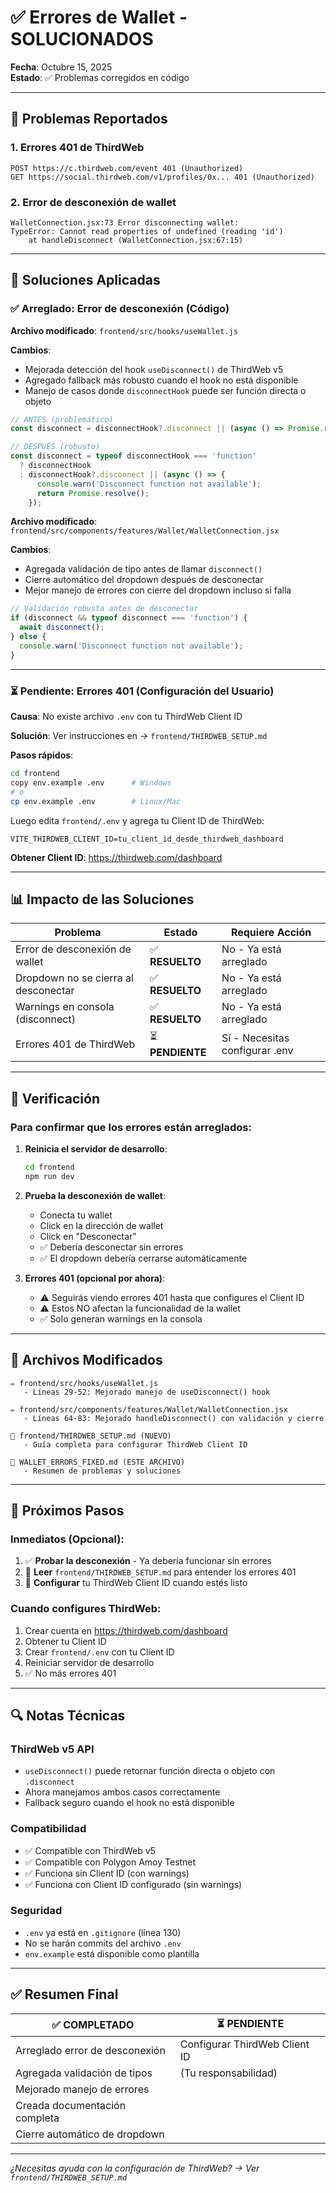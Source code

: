 # ✅ Errores de Wallet - SOLUCIONADOS

**Fecha**: Octubre 15, 2025  
**Estado**: ✅ Problemas corregidos en código

---

## 🐛 **Problemas Reportados**

### 1. Errores 401 de ThirdWeb
```
POST https://c.thirdweb.com/event 401 (Unauthorized)
GET https://social.thirdweb.com/v1/profiles/0x... 401 (Unauthorized)
```

### 2. Error de desconexión de wallet
```
WalletConnection.jsx:73 Error disconnecting wallet: 
TypeError: Cannot read properties of undefined (reading 'id')
    at handleDisconnect (WalletConnection.jsx:67:15)
```

---

## 🔧 **Soluciones Aplicadas**

### ✅ Arreglado: Error de desconexión (Código)

**Archivo modificado**: `frontend/src/hooks/useWallet.js`

**Cambios**:
- Mejorada detección del hook `useDisconnect()` de ThirdWeb v5
- Agregado fallback más robusto cuando el hook no está disponible
- Manejo de casos donde `disconnectHook` puede ser función directa o objeto

```javascript
// ANTES (problemático)
const disconnect = disconnectHook?.disconnect || (async () => Promise.resolve());

// DESPUÉS (robusto)
const disconnect = typeof disconnectHook === 'function' 
  ? disconnectHook 
  : disconnectHook?.disconnect || (async () => {
      console.warn('Disconnect function not available');
      return Promise.resolve();
    });
```

**Archivo modificado**: `frontend/src/components/features/Wallet/WalletConnection.jsx`

**Cambios**:
- Agregada validación de tipo antes de llamar `disconnect()`
- Cierre automático del dropdown después de desconectar
- Mejor manejo de errores con cierre del dropdown incluso si falla

```javascript
// Validación robusta antes de desconectar
if (disconnect && typeof disconnect === 'function') {
  await disconnect();
} else {
  console.warn('Disconnect function not available');
}
```

---

### ⏳ Pendiente: Errores 401 (Configuración del Usuario)

**Causa**: No existe archivo `.env` con tu ThirdWeb Client ID

**Solución**: Ver instrucciones en → `frontend/THIRDWEB_SETUP.md`

**Pasos rápidos**:
```bash
cd frontend
copy env.example .env      # Windows
# o
cp env.example .env        # Linux/Mac
```

Luego edita `frontend/.env` y agrega tu Client ID de ThirdWeb:
```env
VITE_THIRDWEB_CLIENT_ID=tu_client_id_desde_thirdweb_dashboard
```

**Obtener Client ID**: https://thirdweb.com/dashboard

---

## 📊 **Impacto de las Soluciones**

| Problema | Estado | Requiere Acción |
|----------|--------|-----------------|
| Error de desconexión de wallet | ✅ **RESUELTO** | No - Ya está arreglado |
| Dropdown no se cierra al desconectar | ✅ **RESUELTO** | No - Ya está arreglado |
| Warnings en consola (disconnect) | ✅ **RESUELTO** | No - Ya está arreglado |
| Errores 401 de ThirdWeb | ⏳ **PENDIENTE** | Sí - Necesitas configurar .env |

---

## 🧪 **Verificación**

### Para confirmar que los errores están arreglados:

1. **Reinicia el servidor de desarrollo**:
   ```bash
   cd frontend
   npm run dev
   ```

2. **Prueba la desconexión de wallet**:
   - Conecta tu wallet
   - Click en la dirección de wallet
   - Click en "Desconectar"
   - ✅ Debería desconectar sin errores
   - ✅ El dropdown debería cerrarse automáticamente

3. **Errores 401 (opcional por ahora)**:
   - ⚠️ Seguirás viendo errores 401 hasta que configures el Client ID
   - ⚠️ Estos NO afectan la funcionalidad de la wallet
   - ✅ Solo generan warnings en la consola

---

## 📝 **Archivos Modificados**

```
✏️ frontend/src/hooks/useWallet.js
   - Líneas 29-52: Mejorado manejo de useDisconnect() hook

✏️ frontend/src/components/features/Wallet/WalletConnection.jsx
   - Líneas 64-83: Mejorado handleDisconnect() con validación y cierre

📄 frontend/THIRDWEB_SETUP.md (NUEVO)
   - Guía completa para configurar ThirdWeb Client ID

📄 WALLET_ERRORS_FIXED.md (ESTE ARCHIVO)
   - Resumen de problemas y soluciones
```

---

## 🎯 **Próximos Pasos**

### Inmediatos (Opcional):
1. ✅ **Probar la desconexión** - Ya debería funcionar sin errores
2. 📖 **Leer** `frontend/THIRDWEB_SETUP.md` para entender los errores 401
3. 🔑 **Configurar** tu ThirdWeb Client ID cuando estés listo

### Cuando configures ThirdWeb:
1. Crear cuenta en https://thirdweb.com/dashboard
2. Obtener tu Client ID
3. Crear `frontend/.env` con tu Client ID
4. Reiniciar servidor de desarrollo
5. ✅ No más errores 401

---

## 🔍 **Notas Técnicas**

### ThirdWeb v5 API
- `useDisconnect()` puede retornar función directa o objeto con `.disconnect`
- Ahora manejamos ambos casos correctamente
- Fallback seguro cuando el hook no está disponible

### Compatibilidad
- ✅ Compatible con ThirdWeb v5
- ✅ Compatible con Polygon Amoy Testnet
- ✅ Funciona sin Client ID (con warnings)
- ✅ Funciona con Client ID configurado (sin warnings)

### Seguridad
- `.env` ya está en `.gitignore` (línea 130)
- No se harán commits del archivo `.env`
- `env.example` está disponible como plantilla

---

## ✅ **Resumen Final**

| ✅ COMPLETADO | ⏳ PENDIENTE |
|---------------|--------------|
| Arreglado error de desconexión | Configurar ThirdWeb Client ID |
| Agregada validación de tipos | (Tu responsabilidad) |
| Mejorado manejo de errores | |
| Creada documentación completa | |
| Cierre automático de dropdown | |

---

*¿Necesitas ayuda con la configuración de ThirdWeb? → Ver `frontend/THIRDWEB_SETUP.md`*

